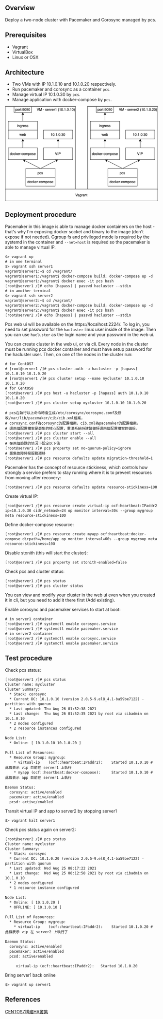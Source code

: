 ## Overview

Deploy a two-node cluster with Pacemaker and Corosync managed by pcs.

## Prerequisites

- Vagrant
- VirtualBox
- Linux or OSX

## Architecture

* Two VMs with IP 10.1.0.10 and 10.1.0.20 respectively.
* Run pacemaker and corosync as a container `pcs`.
* Manage virtual IP 10.1.0.30 by `pcs`.
* Manage application with docker-compose by `pcs`.

![Architecture](imgs/pacemaker-cluster.png)

## Deployment procedure

Pacemaker in this image is able to manage docker containers on the host - that's why I'm exposing docker socket and binary to the image (don't expose if not needed). Cgroup fs and privileged mode is required by the systemd in the container and `--net=host` is required so the pacemaker is able to manage virtual IP.

```console
$> vagrant up
# in one terminal
$> vagrant ssh server1
vagrant@server1:~$ cd /vagrant/
vagrant@server1:/vagrant$ docker-compose build; docker-compose up -d
vagrant@server1:/vagrant$ docker exec -it pcs bash
[root@server1 /]# echo [hapass] | passwd hacluster --stdin
# in another terminal
$> vagrant ssh server2
vagrant@server2:~$ cd /vagrant/
vagrant@server2:/vagrant$ docker-compose build; docker-compose up -d
vagrant@server2:/vagrant$ docker exec -it pcs bash
[root@server2 /]# echo [hapass] | passwd hacluster --stdin
```

Pcs web ui will be available on the https://localhost:2224/. To log in, you need to set password for the `hacluster` linux user inside of the image:
Then you can use `hacluster` as the login name and your password in the web ui.

You can create cluster in the web ui, or via cli. Every node in the cluster must be running pcs docker container and must have setup password for the hacluster user. Then, on one of the nodes in the cluster run:

```console
# for CentOS7
# [root@server1 /]# pcs cluster auth -u hacluster -p [hapass] 10.1.0.10 10.1.0.20
# [root@server1 /]# pcs cluster setup --name mycluster 10.1.0.10 10.1.0.20
# for CentOS8
[root@server1 /]# pcs host -u hacluster -p [hapass] auth 10.1.0.10 10.1.0.20
[root@server1 /]# pcs cluster setup mycluster 10.1.0.10 10.1.0.20

# pcs在執行以上命令時會生成/etc/corosync/corosync.conf及修改/var/lib/pacemaker/cib/cib.xml檔案，
# corosync.conf為corosync的配置檔案，cib.xml為pacemaker的配置檔案。
# 這兩個配置檔案是叢集的核心配置，重灌系統時建議做好這兩個配置檔案的備份。
[root@server1 /]# pcs cluster start --all
[root@server1 /]# pcs cluster enable --all
# 在兩個節點的情況下設定以下值
[root@server1 /]# pcs property set no-quorum-policy=ignore
# 叢集故障時候服務遷移
[root@server1 /]# pcs resource defaults update migration-threshold=1
```

Pacemaker has the concept of resource stickiness, which controls how strongly a service prefers to stay running where it is to prevent resources from moving after recovery:

```console
[root@server1 /]# pcs resource defaults update resource-stickiness=100
```

Create virtual IP:

```console
[root@server1 /]# pcs resource create virtual-ip ocf:heartbeat:IPaddr2 ip=10.1.0.30 cidr_netmask=24 op monitor interval=30s --group mygroup meta resource-stickiness=10O
```

Define docker-compose resource:

```console
[root@server1 /]# pcs resource create myapp ocf:heartbeat:docker-compose dirpath=/home/app op monitor interval=60s --group mygroup meta resource-stickiness=10O
```

Disable stonith (this will start the cluster):

```console
[root@server1 /]# pcs property set stonith-enabled=false
```

Check pcs and cluster status:

```console
[root@server1 /]# pcs status
[root@server1 /]# pcs cluster status
```

You can view and modify your cluster in the web ui even when you created it in cli, but you need to add it there first (Add existing).

Enable corosync and pacemaker services to start at boot:

```console
# in server1 container
[root@server1 /]# systemctl enable corosync.service
[root@server1 /]# systemctl enable pacemaker.service
# in server2 container
[root@server2 /]# systemctl enable corosync.service
[root@server2 /]# systemctl enable pacemaker.service
```

## Test procedure

Check pcs status:

```console
[root@server1 /]# pcs status
Cluster name: mycluster
Cluster Summary:
  * Stack: corosync
  * Current DC: 10.1.0.10 (version 2.0.5-9.el8_4.1-ba59be7122) - partition with quorum
  * Last updated: Thu Aug 26 01:52:38 2021
  * Last change:  Thu Aug 26 01:52:35 2021 by root via cibadmin on 10.1.0.10
  * 2 nodes configured
  * 2 resource instances configured

Node List:
  * Online: [ 10.1.0.10 10.1.0.20 ]

Full List of Resources:
  * Resource Group: mygroup:
    * virtual-ip	(ocf::heartbeat:IPaddr2):	 Started 10.1.0.10 # 此條表示 vip 目前在 server1 上執行
    * myapp	(ocf::heartbeat:docker-compose):	 Started 10.1.0.10 # 此條表示 app 目前在 server1 上執行

Daemon Status:
  corosync: active/enabled
  pacemaker: active/enabled
  pcsd: active/enabled
```

Transit virtual IP and app to server2 by stopping server1

```console
$> vagrant halt server1
```

Check pcs status again on server2:

```console
[root@server2 /]# pcs status
Cluster name: mycluster
Cluster Summary:
  * Stack: corosync
  * Current DC: 10.1.0.20 (version 2.0.5-9.el8_4.1-ba59be7122) - partition with quorum
  * Last updated: Wed Aug 25 08:17:22 2021
  * Last change:  Wed Aug 25 08:12:58 2021 by root via cibadmin on 10.1.0.10
  * 2 nodes configured
  * 1 resource instance configured

Node List:
  * Online: [ 10.1.0.20 ]
  * OFFLINE: [ 10.1.0.10 ]

Full List of Resources:
  * Resource Group: mygroup:
    * virtual-ip	(ocf::heartbeat:IPaddr2):	 Started 10.1.0.20 # 此條表示 vip 在 server2 上執行了

Daemon Status:
  corosync: active/enabled
  pacemaker: active/enabled
  pcsd: active/enabled

     virtual-ip	(ocf::heartbeat:IPaddr2):	Started 10.1.0.20
```

Bring server1 back online

```console
$> vagrant up server1
```

## References

[CENTOS7構建HA叢集](https://www.itread01.com/content/1545727875.html)